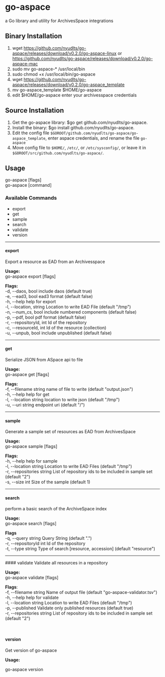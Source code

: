 # go-aspace
a Go library and utility for ArchivesSpace integrations

## Binary Installation
1. wget https://github.com/nyudlts/go-aspace/releases/download/v0.2.0/go-aspace-linux or https://github.com/nyudlts/go-aspace/releases/download/v0.2.0/go-aspace-mac
2. sudo mv go-aspace-* /usr/local/bin
3. sudo chmod +x /usr/local/bin/go-aspace
4. wget https://github.com/nyudlts/go-aspace/releases/download/v0.2.0/go-aspace_template
5. mv go-aspace_template $HOME/go-aspace 
6. edit $HOME/go-aspace enter your archivesspace credentials
 
## Source Installation
1. Get the go-aspace library: $go get github.com/nyudlts/go-aspace.
2. Install the binary: $go install github.com/nyudlts/go-aspace.
3. Edit the config file `$GOROOT/github.com/nyudlts/go-aspace/go-aspace_template`, enter aspace credentials, and rename the file `go-aspace`
4. Move config file to `$HOME/`, `/etc/`, or `/etc/sysconfig/`, or leave it in `$GOROOT/src/github.com/nyudlts/go-aspace/`.

## Usage
  go-aspace [flags]<br>
  go-aspace [command]<br>

### Available Commands
* export
* get
* sample
* search
* validate
* version
<hr>

#### export      
Export a resource as EAD from an Archivesspace<br>

**Usage:**<br>
go-aspace export [flags]<br>

**Flags:**<br>
-d, --daos, bool              include daos (default true)<br>
-e, --ead3, bool               ead3 format (default false)<br>
-h, --help               help for export<br>
-l, --location, string    Location to write EAD File (default "/tmp")<br>
-n, --num_cs, bool             include numbered components (default false)<br>
-p, --pdf, bool                pdf format (default false)<br>
-r, --repositoryId, int   Id of the repository<br>
-c, --resourceId, int     Id of the resource (collection)<br>
-u, --unpub, bool              include unpublished (default false)<br>

<hr>

#### get
Serialize JSON from ASpace api to file

**Usage:**<br>
  go-aspace get [flags]

**Flags:**<br>
  -f, --filename string   name of file to write (default "output.json")<br>
  -h, --help              help for get<br>
  -l, --location string   location to write json (default "/tmp")<br>
  -u, --uri string        endpoint uri (default "/")<br>

<hr>

#### sample     
Generate a sample set of resources as EAD from ArchivesSpace<br>

**Usage:**<br>
go-aspace sample [flags]<br>

**Flags:**<br>
  -h, --help                  help for sample<br>
  -l, --location string       Location to write EAD Files (default "/tmp")<br>
  -r, --repositories string   List of repository ids to be included in sample set (default "2")<br>
  -s, --size int              Size of the sample (default 1)<br>

<hr>

#### search
perform a basic search of the ArchiveSpace index

**Usage:**<br>
go-aspace search [flags]<br/>

**Flags**<br>
  -q, --query string       Query String (default ".")<br>
  -r, --repositoryId int   Id of the repository<br>
  -t, --type string        Type of search [resource, accession] (default "resource")<br>


<hr>
#### validate
Validate all resources in a repository

**Usage:**<br>
go-aspace validate [flags]<br>


**Flags**:<br>
  -f, --filename string       Name of output file (default "go-aspace-validator.tsv")<br>
  -h, --help                  help for validate<br>
  -l, --location string       Location to write EAD Files (default "/tmp")<br>
  -p, --published             Validate only published resources (default true)<br>
  -r, --repositories string   List of repository ids to be included in sample set (default "2")<br>
  
<br>

#### version
Get version of go-aspace

**Usage:**<br>

go-aspace version  